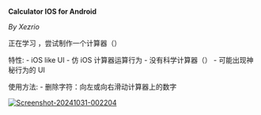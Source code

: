 **Calculator IOS for Android**

*By Xezrio*

正在学习 ，尝试制作一个计算器（）

特性:
    - iOS like UI
    - 仿 iOS 计算器运算行为
    - 没有科学计算器（）
    - 可能出现神秘行为的 UI

使用方法:
    - 删除字符：向左或向右滑动计算器上的数字




<a href="https://ibb.co/8Y7w1CV"><img src="https://i.ibb.co/VwqGf18/Screenshot-20241031-002204.jpg" alt="Screenshot-20241031-002204" border="0"></a>
